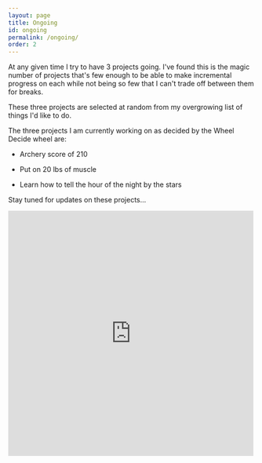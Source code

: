```yaml
---
layout: page
title: Ongoing
id: ongoing
permalink: /ongoing/
order: 2
---
```


At any given time I try to have 3 projects going. I've found this is the magic number of projects that's few enough to be able to make incremental progress on each while not being so few that I can't trade off between them for breaks. 

These three projects are selected at random from my overgrowing list of things I'd like to do. 

The three projects I am currently working on as decided by the Wheel Decide wheel are: 

- Archery score of 210

- Put on 20 lbs of muscle

- Learn how to tell the hour of the night by the stars 

Stay tuned for updates on these projects...


<iframe src="https://wheeldecide.com/e.php?c1=Learn+to+Handstand&c2=Learn+to+Muscle-Up&c3=Archery+Score+of+210&c4=Field+Archery+Score+of+170&c5=Tell+time+by+the+stars&c6=Put+on+20+lbs+of+Muscle&c7=Reach+10%25+Body+Fat&c8=50+mile+Backpacking+Trip&c9=Climb+a+V6&c10=Make+a+website&c11=Master+eggs+5+ways&c12=Learn+to+Dance&c13=Build+a+Bug-out+Bag&c14=Start+a+business&c15=Smoke+Meats&c16=Pickle+Vegetables&c17=Make+a+Garden&c18=Build+a+Compost+System&c19=Automate+the+Hot+Tub+Chemicals&c20=Purchase+a+Big+Investment&c21=Build+Passive+Income+that+exceeds+Expenses&c22=Throw+a+big+party&c23=Build+a+Surfboard&c24=Learn+German&c25=Learn+Mandarin&c26=Learn+Lockpicking&c27=Build+a+Bow+and+Arrow&c28=Rebuild+SYM+Wolf&c29=Write+a+book&c30=Climb+mountain+over+14%2C000%E2%80%99&c31=Run+a+Marathon&c32=Learn+to+Sail&c33=Learn+to+Surf&c34=Build+a+Snowboard&col=w&time=5" width="500" height="500" scrolling="no" frameborder="0"></iframe>
